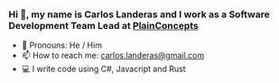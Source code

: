 ### Hi 👋, my name is Carlos Landeras and I work as a Software Development Team Lead at [PlainConcepts](https://www.plainconcepts.com)

- 💬 Pronouns: He / Him
- 📫 How to reach me: carlos.landeras@gmail.com
- 💻 I write code using C#, Javacript and Rust


